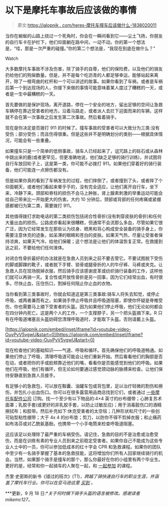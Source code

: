 # 以下是摩托车事故后应该做的事情

> 原文:[https://jalopnik . com/heres-摩托车撞车后该做什么-1838020011](https://jalopnik.com/heres-what-to-do-after-a-motorcycle-crash-1838020011)

当你在蜿蜒的山路上绕过一个死角时，你会在一瞬间看到它——尘土飞扬，你朋友的自行车卡在护栏下，他们仰面躺在路中间，一动不动。你的第一个想法是，“哇，那是一次严重的碰撞。”你的第二个想法是，“我现在到底在做什么？”

Watch

大多数摩托车事故不涉及伤害，除了骑手的自尊，他们的保险费，以及他们的骑友扔给他们的狗屎数量。但是，并不是每个吃沥青的人都足够幸运，能够站起来离开，除了一根弯曲的杠杆和一个可以讲述的故事。如果你看到了车祸，或者是车祸后第一个到达现场的人，你接下来做的事情可能意味着某人度过了糟糕的一天，或者是一生中最糟糕的一天。

首先要做的是保护现场。离开道路，停在一个安全的地方，留出足够的空间让急救车辆停在靠近受害者的地方。沿着马路走，或者派人去拦下迎面而来的车辆，这样就不会在第一次事故之后发生第二次事故。然后看着骑手。

现在是你决定是否拨打 911 的时候了。撞车事故的受害者可以大致分为三类:没有受伤；部分受伤；而且伤得很重。但是这些并不是明确划分的类别——根据具体情况，可能会有一些重叠。

如果撞车只是一个简单的低侧事故，骑车人已经起来了，诅咒路上的砾石或从森林中跳出来的鹿(或者更罕见，但更准确地说，他们缺乏足够的骑行训练)，并试图将自行车放回轮子上，这是第一类，你可能不必拨打 911。如果他们穿着好的骑行装备，他们可能连一点擦伤都没有。

但是如果你真的看到了车祸发生的过程，他们摔倒了，或者撞到了头，或者摔了个仰面朝天，或者他们看起来晕乎乎的，没有完全适应，让他们离开自行车，坐下来，冷静下来。颈部和脊柱的损伤不会马上肿胀，肾上腺素刺激的举重运动可能会给自己带来比一开始更大的伤害。大约 10 分钟后，颈部或背部的任何疼痛或紧绷感都被归为第二类，需要拨打 911。

其他值得拨打求助电话的第二类损伤包括闭合性骨折(没有刺穿皮肤的骨折)和任何大量出血的损伤。公路皮疹看起来很糟糕，但通常不会流那么多血，尽管如果它很广泛，因为它经常发生在那些认为纹身、晒黑和背心构成安全装备的骑手身上，你需要注意休克的迹象，如呆滞的眼睛和苍白的皮肤。如果天气热，尽量让受害者保持凉爽，如果天气冷，给他们保暖；这个想法是让他们的体温恢复正常。在救援到达之前，不要给他们任何液体。

对闭合性骨折最好的办法就是在急救人员到来之前不要去管它。不要试图脱下受伤的脚或脚踝的靴子，或者脱下手臂、锁骨或腿骨折的人的牛仔裤、马裤或夹克。让急救人员在现场脱掉衣服，然后骑手应该感谢皮革或纺织骑行装备的工作，这样他们就可以再骑一天。复合性或开放性骨折是另一回事，因为它们经常出血，有时很多。尽快止血，压住伤口，割掉任何阻止你止血的衣物。

当你看到第三类事故时，你就会知道这是第三类事故:骑车人将失去知觉，或停止呼吸，或两者兼而有之。如果骑手停止呼吸并且呼吸道阻塞，即使你怀疑是脊椎受伤，你也需要马上摘下受害者的头盔。因为如果他们停止呼吸，他们无论如何都会在四分钟内死亡。这是两个人的工作，一个支撑脖子，另一个把头盔摘下来。R 只有在呼吸道堵塞且头盔妨碍您清理呼吸道时，才能取下头盔。否则请戴上头盔。

 [https://jalopnik.com/embed/inset/iframe?id=youtube-video-OuyPyV5vgwU&start=0](https://jalopnik.com/embed/inset/iframe?id=youtube-video-OuyPyV5vgwU&start=0) 

现在检查他们的基础知识——气道、呼吸和循环。首先确保他们的呼吸道畅通。如果他们停止了呼吸，清理呼吸道可能会让他们重新开始。然后看看他们的胸部是否在动，或者把你的手或脸颊靠近他们的嘴，看看你是否能感觉到他们的呼吸。如果他们在呼吸，他们有循环，但无论如何要通过感觉颈动脉的脉搏来检查。让他们保持安静直到急救人员接手。

有足够小的急救包，可以放在鞍囊、油罐车包或背包里，足以治疗轻微的割伤和擦伤，并包扎小出血伤口。你可以在很多露营用品商店找到它们，或者通过 [一些摩托车配件公司](https://www.aerostich.com/camping/skincare-bathing/first-aid) 订购。找一个至少有以下物品的:4×4 英寸的纱布绷带；心肺复苏术面罩；乳胶手套(或更好的非乳胶手套，以防止过敏反应)；用于消毒脏伤口的酒精擦拭布；和胶带。然后补充如下:休克受害者的太空毯；几种形状和尺寸的一些创可贴型粘性绷带；大于 4x 4 的纱布垫；剪刀，以防你不得不剪掉衣服；和止痛药如布洛芬或对乙酰氨基酚。也携带一个小手电筒来检查呼吸道阻塞。

这应该足以处理除了最严重的车祸受伤。请记住，急救的目的不是治愈或治愈受伤，而是在训练有素的专业人员到来之前稳定受害者。如果你自己不能成为这些专业人士中的一员，你可以参加低成本的红十字会 CPR 和急救课程。如果你的团队中至少有一名骑手掌握了基本的急救技能，这将增加你们所有人回家继续骑行的机会。当然，如果那个骑手是撞车的那个，那么你最好在你的小组里有两个毕业生。更好的是，经常和你一起骑车的人聚在一起，和 [一起参加](https://www.redcross.org/take-a-class/first-aid) 的课程。

杰里·史密斯的新书《错过的班次》(T1)*，跨越了骑快速自行车的职业生涯，并涵盖了摩托车行业。你可以在亚马逊这里* [*买到*](https://www.amazon.com/Missed-Shifts-stories-outright-motojournalism/dp/1719235317?asc_campaign=InlineText&asc_refurl=https://jalopnik.com/heres-what-to-do-after-a-motorcycle-crash-1838020011&asc_source=&tag=kinjajalopniklink-20) *。*

***更新，9 月 18 日:**关于何时摘下骑手头盔的语言被修改。感谢读者 mikemc127。*